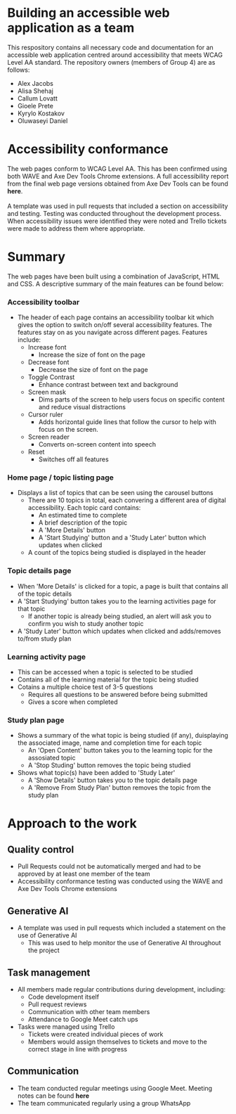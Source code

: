 # Building an accessible web application as a team
This respository contains all necessary code and documentation for an accessible web application centred around accessibility that meets WCAG Level AA standard. The repository owners (members of Group 4) are as follows: 
- Alex Jacobs
- Alisa Shehaj
- Callum Lovatt
- Gioele Prete
- Kyrylo Kostakov
- Oluwaseyi Daniel

# Accessibility conformance
The web pages conform to WCAG Level AA. This has been confirmed using both WAVE and Axe Dev Tools Chrome extensions. A full accessibility report from the final web page versions obtained from Axe Dev Tools can be found **here**.<br><br>
A template was used in pull requests that included a section on accessibility and testing. Testing was conducted throughout the development process. When accessibility issues were identified they were noted and Trello tickets were made to address them where appropriate.

# Summary
The web pages have been built using a combination of JavaScript, HTML and CSS. A descriptive summary of the main features can be found below:
### Accessibility toolbar
- The header of each page contains an accessibility toolbar kit which gives the option to switch on/off several accessibility features. The features stay on as you navigate across different pages. Features include:
  - Increase font
    - Increase the size of font on the page   
  - Decrease font
    - Decrease the size of font on the page  
  - Toggle Contrast
    - Enhance contrast between text and background
  - Screen mask
    - Dims parts of the screen to help users focus on specific content and reduce visual distractions
  - Cursor ruler
    - Adds horizontal guide lines that follow the cursor to help with focus on the screen.
  - Screen reader
    - Converts on-screen content into speech
  - Reset
    - Switches off all features  
### Home page / topic listing page
- Displays a list of topics that can be seen using the carousel buttons
  - There are 10 topics in total, each convering a different area of digital accessibility. Each topic card contains:
    - An estimated time to complete
    - A brief description of the topic
    - A 'More Details' button
    - A 'Start Studying' button and a 'Study Later' button which updates when clicked 
  - A count of the topics being studied is displayed in the header
### Topic details page
- When 'More Details' is clicked for a topic, a page is built that contains all of the topic details
- A 'Start Studying' button takes you to the learning activities page for that topic
  - If another topic is already being studied, an alert will ask you to confirm you wish to study another topic
- A 'Study Later' button which updates when clicked and adds/removes to/from study plan
### Learning activity page
- This can be accessed when a topic is selected to be studied
- Contains all of the learning material for the topic being studied
- Cotains a multiple choice test of 3-5 questions
  - Requires all questions to be answered before being submitted
  - Gives a score when completed
### Study plan page
- Shows a summary of the what topic is being studied (if any), duisplaying the associated image, name and completion time for each topic
  - An 'Open Content' button takes you to the learning topic for the assosiated topic
  - A 'Stop Studing' button removes the topic being studied
- Shows what topic(s) have been added to 'Study Later'
  - A 'Show Details' button takes you to the topic details page
  - A 'Remove From Study Plan' button removes the topic from the study plan

# Approach to the work
## Quality control 
- Pull Requests could not be automatically merged and had to be approved by at least one member of the team
- Accessibility conformance testing was conducted using the WAVE and Axe Dev Tools Chrome extensions
## Generative AI
- A template was used in pull requests which included a statement on the use of Generative AI
  - This was used to help monitor the use of Generative AI throughout the project
## Task management
- All members made regular contributions during development, including:
  - Code development itself
  - Pull request reviews
  - Communication with other team members
  - Attendance to Google Meet catch ups 
- Tasks were managed using Trello
  - Tickets were created individual pieces of work
  - Members would assign themselves to tickets and move to the correct stage in line with progress
## Communication
- The team conducted regular meetings using Google Meet. Meeting notes can be found **here**
- The team communicated regularly using a group WhatsApp

